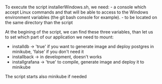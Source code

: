 To execute the script installerWindows.sh, we need:
	- a console which accept Linux commands and that will be able to access to the Windows environment variables (the git bash console for example).
	- to be located on the same directory than the script

At the begining of the script, we can find these three variables, than let us to set which part of our application we need to mount:
 - installdb -> 'true' if you want to generate image and deploy postgres in minikube, 'false' if you don't need it
 - installback -> in development, doesn't works
 - installgrafana -> 'true' to compile, generate image and deploy it to minikube
 
 The script starts also minikube if needed